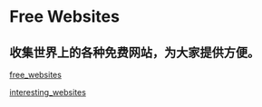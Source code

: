 # Free Websites

## 收集世界上的各种免费网站，为大家提供方便。

[free_websites](free_websites.html)

[interesting_websites](interesting_websites.html)


